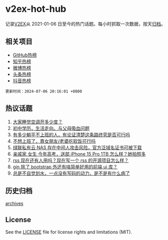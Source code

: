 # v2ex-hot-hub

 记录[V2EX](https://www.v2ex.com/)从 2021-01-06 日至今的热门话题。每小时抓取一次数据，按天[归档](archives)。
 
 ## 相关项目

- [GitHub热榜](https://github.com/lonnyzhang423/github-hot-hub)
- [知乎热榜](https://github.com/lonnyzhang423/zhihu-hot-hub)
- [微博热榜](https://github.com/lonnyzhang423/weibo-hot-hub)
- [头条热榜](https://github.com/lonnyzhang423/toutiao-hot-hub)
- [抖音热榜](https://github.com/lonnyzhang423/douyin-hot-hub)


 `更新时间：2024-07-06 20:16:01 +0800`

## 热议话题

1. [大家睡觉空调开多少度？](https://www.v2ex.com/t/1055242)
1. [初中学历，生活走向。与父母吸血问题](https://www.v2ex.com/t/1055258)
1. [有多少躺平不上班的人，有论证清楚这条路终究是否可行吗](https://www.v2ex.com/t/1055285)
1. [不想上班了，靠女朋友/老婆吃软饭可行吗](https://www.v2ex.com/t/1055216)
1. [绿联私有云 NAS 存在中间人攻击风险，官方泛域名证书可被下载](https://www.v2ex.com/t/1055235)
1. [亲戚家 女生 今年高考，送部 iPhone 15 Pro 1TB 怎么样？她拍照多](https://www.v2ex.com/t/1055299)
1. [rss 现在还有人用吗？现在写一个 rss 的开源项目怎么样？](https://www.v2ex.com/t/1055316)
1. [gin 除了 bootstrap 外还有啥简单好用的前端 ui 库？](https://www.v2ex.com/t/1055248)
1. [总是不自觉划水，一点没有写码的动力，是不是有什么病了](https://www.v2ex.com/t/1055298)

## 历史归档

[archives](archives)

## License

See the [LICENSE](LICENSE) file for license rights and limitations (MIT).
